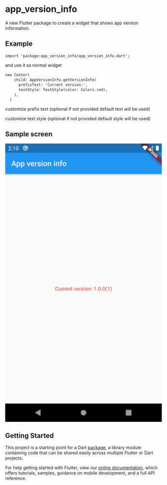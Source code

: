 # app_version_info

A new Flutter package to create a widget that shows app version information.


## Example
    import 'package:app_version_info/app_version_info.dart';

and use it as normal widget

    new Center(
        child: AppVersionInfo.getVersionInfo(
          prefixText: 'Current version:',
          textStyle: TextStyle(color: Colors.red),
        ),
      )

 customize prefix text (optional if not provided default text will be used)

 customize text style (optional if not provided default style will be used)


## Sample screen

![screenshot](/screenshot/info.png "screenshot")

## Getting Started

This project is a starting point for a Dart
[package](https://flutter.dev/developing-packages/),
a library module containing code that can be shared easily across
multiple Flutter or Dart projects.

For help getting started with Flutter, view our 
[online documentation](https://flutter.dev/docs), which offers tutorials, 
samples, guidance on mobile development, and a full API reference.
